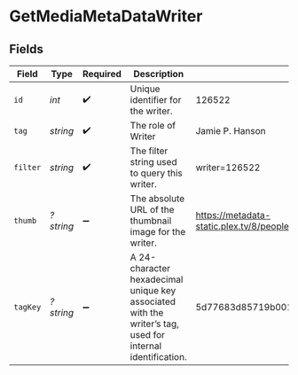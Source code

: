 # GetMediaMetaDataWriter


## Fields

| Field                                                                                                     | Type                                                                                                      | Required                                                                                                  | Description                                                                                               | Example                                                                                                   |
| --------------------------------------------------------------------------------------------------------- | --------------------------------------------------------------------------------------------------------- | --------------------------------------------------------------------------------------------------------- | --------------------------------------------------------------------------------------------------------- | --------------------------------------------------------------------------------------------------------- |
| `id`                                                                                                      | *int*                                                                                                     | :heavy_check_mark:                                                                                        | Unique identifier for the writer.                                                                         | 126522                                                                                                    |
| `tag`                                                                                                     | *string*                                                                                                  | :heavy_check_mark:                                                                                        | The role of Writer                                                                                        | Jamie P. Hanson                                                                                           |
| `filter`                                                                                                  | *string*                                                                                                  | :heavy_check_mark:                                                                                        | The filter string used to query this writer.                                                              | writer=126522                                                                                             |
| `thumb`                                                                                                   | *?string*                                                                                                 | :heavy_minus_sign:                                                                                        | The absolute URL of the thumbnail image for the writer.                                                   | https://metadata-static.plex.tv/8/people/8d65fa96804802e08f2de09fe014408e.jpg                             |
| `tagKey`                                                                                                  | *?string*                                                                                                 | :heavy_minus_sign:                                                                                        | A 24-character hexadecimal unique key associated with the writer’s tag, used for internal identification. | 5d77683d85719b001f3a535e                                                                                  |